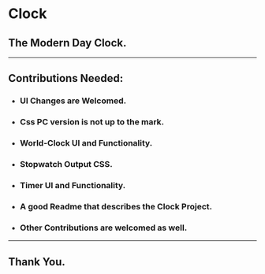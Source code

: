 # Clock
## The Modern Day Clock.

---

## Contributions Needed: 

+ ### UI Changes are Welcomed.
+ ### Css PC version is not up to the mark.
+ ### World-Clock UI and Functionality.
+ ### Stopwatch Output CSS.
+ ### Timer UI and Functionality.
+ ### A good Readme that describes the Clock Project.
+ ### Other Contributions are welcomed as well.

---

## Thank You.
